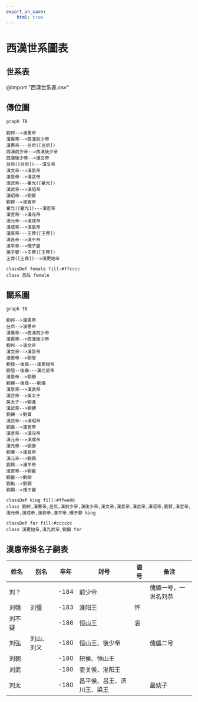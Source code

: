 ```yaml
---
export_on_save:
    html: true
---
```


# 西漢世系圖表

## 世系表

@import "西漢世系表.csv"

## 傳位圖

```mermaid
graph TB

劉邦-->漢惠帝
漢惠帝-->西漢前少帝
漢惠帝---呂后([呂后])
西漢前少帝-->西漢後少帝
西漢後少帝-->漢文帝
呂后([呂后])---漢文帝
漢文帝-->漢景帝
漢景帝-->漢武帝
漢武帝---霍光([霍光])
漢武帝-->漢昭帝
漢昭帝-->劉賀
劉賀-->漢宣帝
霍光([霍光])---漢宣帝
漢宣帝-->漢元帝
漢元帝-->漢成帝
漢成帝-->漢哀帝
漢哀帝---王莽([王莽])
漢哀帝-->漢平帝
漢平帝-->孺子嬰
孺子嬰-->王莽([王莽])
王莽([王莽])-->漢更始帝

classDef female fill:#ffcccc
class 呂后 female
```

## 關系圖

```mermaid
graph TB

劉邦-->漢惠帝
呂后-->漢惠帝
漢惠帝-->西漢前少帝
漢惠帝-->西漢後少帝
劉邦-->漢文帝
漢文帝-->漢景帝
漢景帝-->劉發
劉發--後裔---漢更始帝
劉發--後裔---漢光武帝
漢景帝-->劉勝
劉勝--後裔---劉備
漢景帝-->漢武帝
漢武帝-->戾太子
戾太子-->劉進
漢武帝-->劉髆
劉髆-->劉賀
漢武帝-->漢昭帝
劉進-->漢宣帝
漢宣帝-->漢元帝
漢元帝-->漢成帝
漢元帝-->劉康
劉康-->漢哀帝
漢元帝-->劉興
劉興-->漢平帝
漢宣帝-->劉囂
劉囂-->劉勛
劉勛-->劉顯
劉顯-->孺子嬰

classDef king fill:#ffee00
class 劉邦,漢惠帝,呂后,漢前少帝,漢後少帝,漢文帝,漢景帝,漢武帝,漢昭帝,劉賀,漢宣帝,漢元帝,漢成帝,漢哀帝,漢平帝,孺子嬰 king

classDef far fill:#cccccc
class 漢更始帝,漢光武帝,劉備 far
```

## 漢惠帝掛名子嗣表

姓名|别名|卒年|封号|谥号|备注
--|--|--|--|--|--
刘？||-184|前少帝||傀儡一号，一说名刘恭
刘强|刘彊|-183|淮阳王|怀|
刘不疑||-186|恒山王|哀|
刘弘|刘山、刘义|-180|恒山王、後少帝||傀儡二号
刘朝||-180|轵侯、恒山王||
刘武||-180|壶关侯、淮阳王||
刘太||-180|昌平侯、吕王、济川王、梁王||最幼子